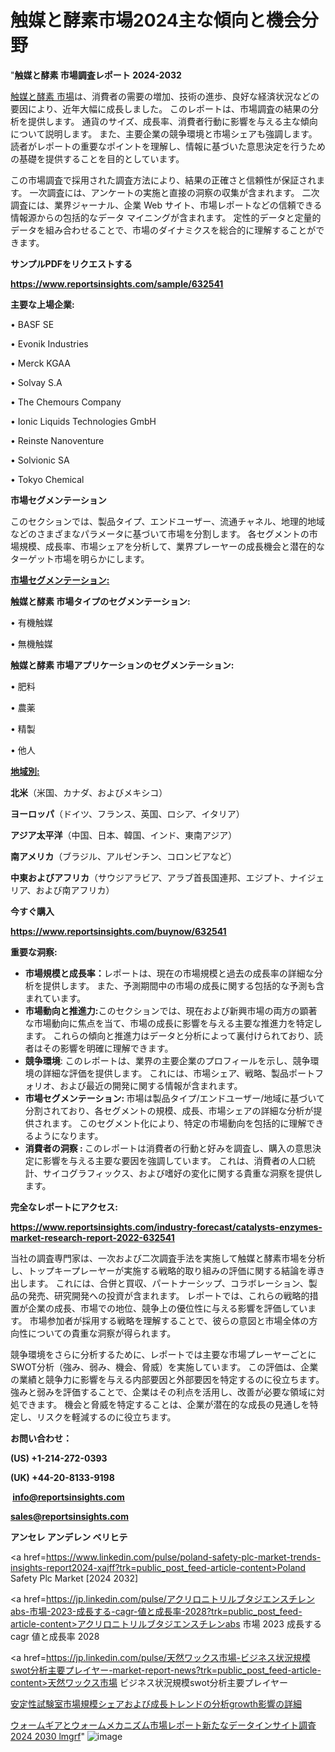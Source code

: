 # 触媒と酵素市場2024主な傾向と機会分野

"<strong>触媒と酵素 市場調査レポート 2024-2032</strong>

<a href=https://www.reportsinsights.com/sample/632541>触媒と酵素 市場</a>は、消費者の需要の増加、技術の進歩、良好な経済状況などの要因により、近年大幅に成長しました。 このレポートは、市場調査の結果の分析を提供します。 通貨のサイズ、成長率、消費者行動に影響を与える主な傾向について説明します。 また、主要企業の競争環境と市場シェアも強調します。 読者がレポートの重要なポイントを理解し、情報に基づいた意思決定を行うための基礎を提供することを目的としています。

この市場調査で採用された調査方法により、結果の正確さと信頼性が保証されます。 一次調査には、アンケートの実施と直接の洞察の収集が含まれます。 二次調査には、業界ジャーナル、企業 Web サイト、市場レポートなどの信頼できる情報源からの包括的なデータ マイニングが含まれます。 定性的データと定量的データを組み合わせることで、市場のダイナミクスを総合的に理解することができます。

<strong><b>サンプルPDFをリクエストする</b></strong>

<a href=https://www.reportsinsights.com/sample/632541><strong><u>https://www.reportsinsights.com/sample/632541</u></strong></a>

<strong>主要な上場企業:</strong>

• BASF SE

• Evonik Industries

• Merck KGAA

• Solvay S.A

• The Chemours Company

• Ionic Liquids Technologies GmbH

• Reinste Nanoventure

• Solvionic SA

• Tokyo Chemical

<strong>市場セグメンテーション</strong>

このセクションでは、製品タイプ、エンドユーザー、流通チャネル、地理的地域などのさまざまなパラメータに基づいて市場を分割します。 各セグメントの市場規模、成長率、市場シェアを分析して、業界プレーヤーの成長機会と潜在的なターゲット市場を明らかにします。

<strong><u>市場セグメンテーション</u></strong><strong><u>:</u></strong>

<strong>触媒と酵素 市場タイプのセグメンテーション:</strong>

• 有機触媒

• 無機触媒

<strong>触媒と酵素 市場アプリケーションのセグメンテーション:</strong>

• 肥料

• 農薬

• 精製

• 他人

<strong><u>地域別</u></strong><strong><u>:</u></strong>

<strong>北米</strong>（米国、カナダ、およびメキシコ）

<strong>ヨーロッパ</strong>（ドイツ、フランス、英国、ロシア、イタリア）

<strong>アジア太平洋</strong>（中国、日本、韓国、インド、東南アジア）

<strong>南アメリカ</strong>（ブラジル、アルゼンチン、コロンビアなど）

<strong>中東およびアフリカ</strong>（サウジアラビア、アラブ首長国連邦、エジプト、ナイジェリア、および南アフリカ）

<strong>今すぐ購入</strong>

<a href=https://www.reportsinsights.com/buynow/632541><strong><u>https://www.reportsinsights.com/buynow/632541</u></strong></a>

<strong>重要な洞察:</strong>
<ul>
  <li><strong>市場規模と成長率：</strong>レポートは、現在の市場規模と過去の成長率の詳細な分析を提供します。 また、予測期間中の市場の成長に関する包括的な予測も含まれています。</li>
  <li><strong>市場動向と推進力:</strong>このセクションでは、現在および新興市場の両方の顕著な市場動向に焦点を当て、市場の成長に影響を与える主要な推進力を特定します。 これらの傾向と推進力はデータと分析によって裏付けられており、読者はその影響を明確に理解できます。</li>
  <li><strong>競争環境</strong>: このレポートは、業界の主要企業のプロフィールを示し、競争環境の詳細な評価を提供します。 これには、市場シェア、戦略、製品ポートフォリオ、および最近の開発に関する情報が含まれます。</li>
  <li><strong>市場セグメンテーション: </strong>市場は製品タイプ/エンドユーザー/地域に基づいて分割されており、各セグメントの規模、成長、市場シェアの詳細な分析が提供されます。 このセグメント化により、特定の市場動向を包括的に理解できるようになります。</li>
  <li><strong>消費者の洞察 : </strong>このレポートは消費者の行動と好みを調査し、購入の意思決定に影響を与える主要な要因を強調しています。 これは、消費者の人口統計、サイコグラフィックス、および嗜好の変化に関する貴重な洞察を提供します。</li>
</ul>
<strong>完全なレポートにアクセス:</strong>

<a href=https://www.reportsinsights.com/industry-forecast/catalysts-enzymes-market-research-report-2022-632541><strong><u><b>https://www.reportsinsights.com/industry-forecast/catalysts-enzymes-market-research-report-2022-632541</b></u></strong></a>

当社の調査専門家は、一次および二次調査手法を実施して触媒と酵素市場を分析し、トップキープレーヤーが実施する戦略的取り組みの評価に関する結論を導き出します。 これには、合併と買収、パートナーシップ、コラボレーション、製品の発売、研究開発への投資が含まれます。 レポートでは、これらの戦略的措置が企業の成長、市場での地位、競争上の優位性に与える影響を評価しています。 市場参加者が採用する戦略を理解することで、彼らの意図と市場全体の方向性についての貴重な洞察が得られます。

競争環境をさらに分析するために、レポートでは主要な市場プレーヤーごとにSWOT分析（強み、弱み、機会、脅威）を実施しています。 この評価は、企業の業績と競争力に影響を与える内部要因と外部要因を特定するのに役立ちます。 強みと弱みを評価することで、企業はその利点を活用し、改善が必要な領域に対処できます。 機会と脅威を特定することは、企業が潜在的な成長の見通しを特定し、リスクを軽減するのに役立ちます。

<strong>お問い合わせ：</strong>

<strong>(US) +1-214-272-0393</strong>

<strong>(UK) +44-20-8133-9198</strong>

<strong> </strong><a href=info@reportsinsights.com><strong><u>info@reportsinsights.com</u></strong></a>

<a href=sales@reportsinsights.com><strong><u>sales@reportsinsights.com</u></strong></a>

<strong>アンセレ アンデレン ベリヒテ</strong>

<a href=https://www.linkedin.com/pulse/poland-safety-plc-market-trends-insights-report2024-xajff?trk=public_post_feed-article-content>Poland Safety Plc Market [2024 2032]</a>

<a href=https://jp.linkedin.com/pulse/アクリロニトリルブタジエンスチレンabs-市場-2023-成長する-cagr-値と成長率-2028?trk=public_post_feed-article-content>アクリロニトリルブタジエンスチレンabs 市場 2023 成長する cagr 値と成長率 2028</a>

<a href=https://jp.linkedin.com/pulse/天然ワックス市場-ビジネス状況規模swot分析主要プレイヤー-market-report-news?trk=public_post_feed-article-content>天然ワックス市場 ビジネス状況規模swot分析主要プレイヤー</a>

<a href=https://www.linkedin.com/pulse/安定性試験室市場規模シェアおよび成長トレンドの分析growth影響の詳細-reports-insights-expert-xrf9f/>安定性試験室市場規模シェアおよび成長トレンドの分析growth影響の詳細</a>

<a href=https://www.linkedin.com/pulse/ウォームギアとウォームメカニズム市場レポート新たなデータインサイト調査2024-2030-lmgrf/>ウォームギアとウォームメカニズム市場レポート新たなデータインサイト調査2024 2030 lmgrf</a>"
![image](https://github.com/gayatrid12/RIindustry/assets/158473851/c8405583-2fc6-4ab4-96cd-31914fbfcb9f)

